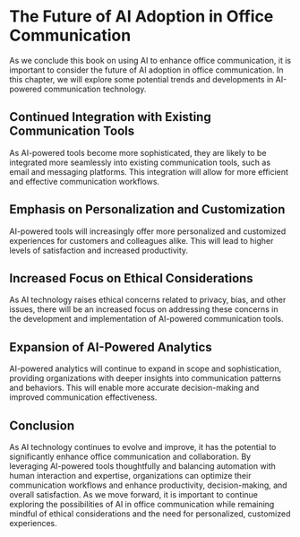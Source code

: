 The Future of AI Adoption in Office Communication
========================================================================

As we conclude this book on using AI to enhance office communication, it is important to consider the future of AI adoption in office communication. In this chapter, we will explore some potential trends and developments in AI-powered communication technology.

Continued Integration with Existing Communication Tools
-------------------------------------------------------

As AI-powered tools become more sophisticated, they are likely to be integrated more seamlessly into existing communication tools, such as email and messaging platforms. This integration will allow for more efficient and effective communication workflows.

Emphasis on Personalization and Customization
---------------------------------------------

AI-powered tools will increasingly offer more personalized and customized experiences for customers and colleagues alike. This will lead to higher levels of satisfaction and increased productivity.

Increased Focus on Ethical Considerations
-----------------------------------------

As AI technology raises ethical concerns related to privacy, bias, and other issues, there will be an increased focus on addressing these concerns in the development and implementation of AI-powered communication tools.

Expansion of AI-Powered Analytics
---------------------------------

AI-powered analytics will continue to expand in scope and sophistication, providing organizations with deeper insights into communication patterns and behaviors. This will enable more accurate decision-making and improved communication effectiveness.

Conclusion
----------

As AI technology continues to evolve and improve, it has the potential to significantly enhance office communication and collaboration. By leveraging AI-powered tools thoughtfully and balancing automation with human interaction and expertise, organizations can optimize their communication workflows and enhance productivity, decision-making, and overall satisfaction. As we move forward, it is important to continue exploring the possibilities of AI in office communication while remaining mindful of ethical considerations and the need for personalized, customized experiences.
